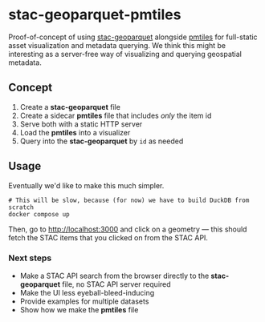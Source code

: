 # stac-geoparquet-pmtiles

Proof-of-concept of using [stac-geoparquet](https://github.com/stac-utils/stac-geoparquet) alongside [pmtiles](https://docs.protomaps.com/pmtiles/) for full-static asset visualization and metadata querying.
We think this might be interesting as a server-free way of visualizing and querying geospatial metadata.

## Concept

1. Create a **stac-geoparquet** file
2. Create a sidecar **pmtiles** file that includes _only_ the item id
3. Serve both with a static HTTP server
4. Load the **pmtiles** into a visualizer
5. Query into the **stac-geoparquet** by `id` as needed

## Usage

Eventually we'd like to make this much simpler.

```shell
# This will be slow, because (for now) we have to build DuckDB from scratch
docker compose up
```

Then, go to <http://localhost:3000> and click on a geometry — this should fetch the STAC items that you clicked on from the STAC API.

### Next steps

- Make a STAC API search from the browser directly to the **stac-geoparquet** file, no STAC API server required
- Make the UI less eyeball-bleed-inducing
- Provide examples for multiple datasets
- Show how we make the **pmtiles** file
